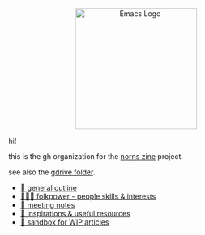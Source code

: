 

<div align=center><img alt="Emacs Logo" width="240" height="240" src="https://avatars.githubusercontent.com/u/104758500?s=400&u=99bf5fbaf9058eba19209c1c0f3c859fde30a660&v=4"></div>

hi!

this is the gh organization for the [norns zine](https://llllllll.co/t/introducing-norns-zine/55533) project.

see also the [gdrive folder](https://drive.google.com/drive/folders/1VUSCU2_xFyerSOu2nUiAgVOsJH6s3q00?usp=sharing).

- [📇 general outline](https://docs.google.com/spreadsheets/d/1e8aYEAT9z_0v7KeJPcVQkbOgCSpuJrnUnd_0Gd4p53I/edit#gid=0)
- [🧑‍🤝‍🧑 folkpower - people skills & interests](https://docs.google.com/spreadsheets/d/1wA6_WsowgkyiLR1f6TThoGs416NLUsQ-qwxcYti3vaw/edit#gid=0)
- [📝 meeting notes](https://github.com/nnzine/meeting-notes)
- [🎑 inspirations & useful resources](https://github.com/nnzine/inspos/blob/main/README.md)
- [🚧 sandbox for WIP articles](https://github.com/nnzine/inspos/tree/main/content-exploration)

